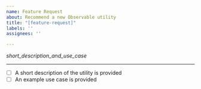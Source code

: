 ```yaml
---
name: Feature Request
about: Recommend a new Observable utility
title: "[feature-request]"
labels: ''
assignees: ''

---
```


_short_description_and_use_case_

---

- [ ] A short description of the utility is provided
- [ ] An example use case is provided
